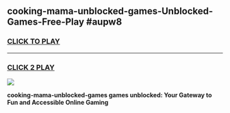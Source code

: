 
## cooking-mama-unblocked-games-Unblocked-Games-Free-Play #aupw8
<h3>
<a href="https://us.freeplayer.one?title=cooking-mama-unblocked-games&ref=9M">CLICK TO PLAY</a></h3>
<hr>

<h3>
<a href="https://us.freeplayer.one?title=cooking-mama-unblocked-games&ref=9M">CLICK 2 PLAY</a>
  
</h3>

<a href="https://us.freeplayer.one?title=cooking-mama-unblocked-games&ref=9M"><img src="https://clearcache.store/games.png"></a>


**cooking-mama-unblocked-games games unblocked: Your Gateway to Fun and Accessible Online Gaming**

